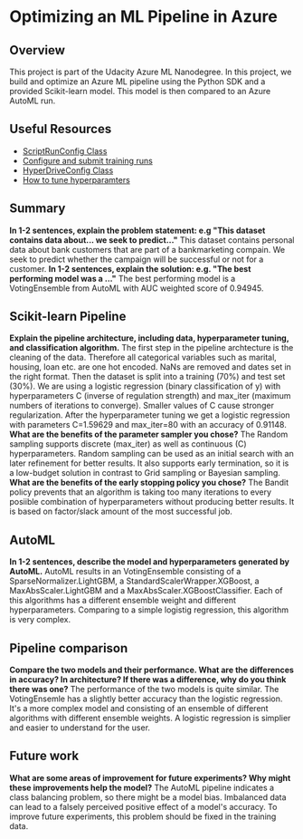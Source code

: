 # Optimizing an ML Pipeline in Azure

## Overview
This project is part of the Udacity Azure ML Nanodegree.
In this project, we build and optimize an Azure ML pipeline using the Python SDK and a provided Scikit-learn model.
This model is then compared to an Azure AutoML run.

## Useful Resources
- [ScriptRunConfig Class](https://docs.microsoft.com/en-us/python/api/azureml-core/azureml.core.scriptrunconfig?view=azure-ml-py)
- [Configure and submit training runs](https://docs.microsoft.com/en-us/azure/machine-learning/how-to-set-up-training-targets)
- [HyperDriveConfig Class](https://docs.microsoft.com/en-us/python/api/azureml-train-core/azureml.train.hyperdrive.hyperdriveconfig?view=azure-ml-py)
- [How to tune hyperparamters](https://docs.microsoft.com/en-us/azure/machine-learning/how-to-tune-hyperparameters)


## Summary
**In 1-2 sentences, explain the problem statement: e.g "This dataset contains data about... we seek to predict..."**
This dataset contains personal data about bank customers that are part of a bankmarketing compain. We seek to predict whether the campaign will be successful or not for a customer.
**In 1-2 sentences, explain the solution: e.g. "The best performing model was a ..."**
The best performing model is a VotingEnsemble from AutoML with AUC weighted score of 0.94945.
## Scikit-learn Pipeline
**Explain the pipeline architecture, including data, hyperparameter tuning, and classification algorithm.**
The first step in the pipeline archtecture is the cleaning of the data. Therefore all categorical variables such as marital, housing, loan etc. are one hot encoded. NaNs are removed and dates set in the right format. Then the dataset is split into a training (70%) and test set (30%). We are using a logistic regression (binary classification of y) with hyperparameters C (inverse of regulation strength) and max_iter (maximum numbers of iterations to converge). Smaller values of C cause stronger regularization. After the hyperparameter tuning we get a logistic regression with parameters C=1.59629 and max_iter=80 with an accuracy of 0.91148.
**What are the benefits of the parameter sampler you chose?**
The Random sampling supports discrete (max_iter) as well as continuous (C) hyperparameters. Random sampling can be used as an initial search with an later refinement for better results. It also supports early termination, so it is a low-budget solution in contrast to Grid sampling or Bayesian sampling.
**What are the benefits of the early stopping policy you chose?**
The Bandit policy prevents that an algorithm is taking too many iterations to every posiible combination of hyperparameters without producing better results. It is based on factor/slack amount of the most successful job.
## AutoML
**In 1-2 sentences, describe the model and hyperparameters generated by AutoML.**
AutoML results in an VotingEnsemble consisting of a SparseNormalizer.LightGBM, a StandardScalerWrapper.XGBoost, a MaxAbsScaler.LightGBM and a MaxAbsScaler.XGBoostClassifier. Each of this algorithms has a different ensemble weight and different hyperparameters. Comparing to a simple logistig regression, this algorithm is very complex.
## Pipeline comparison
**Compare the two models and their performance. What are the differences in accuracy? In architecture? If there was a difference, why do you think there was one?**
The performance of the two models is quite similar. The VotingEnsemle has a slightly better accuracy than the logistic regression. It's a more complex model and consisting of an ensemble of different algorithms with different ensemble weights. A logistic regression is simplier and easier to understand for the user.
## Future work
**What are some areas of improvement for future experiments? Why might these improvements help the model?**
The AutoML pipeline indicates a class balancing problem, so there might be a model bias. Imbalanced data can lead to a falsely perceived positive effect of a model's accuracy. To improve future experiments, this problem should be fixed in the training data.

